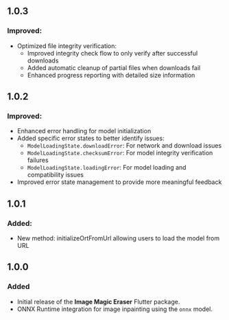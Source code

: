 ## 1.0.3

### Improved:

- Optimized file integrity verification:
  - Improved integrity check flow to only verify after successful downloads
  - Added automatic cleanup of partial files when downloads fail
  - Enhanced progress reporting with detailed size information

## 1.0.2

### Improved:

- Enhanced error handling for model initialization
- Added specific error states to better identify issues:
  - `ModelLoadingState.downloadError`: For network and download issues
  - `ModelLoadingState.checksumError`: For model integrity verification failures
  - `ModelLoadingState.loadingError`: For model loading and compatibility issues
- Improved error state management to provide more meaningful feedback

## 1.0.1

### Added:

- New method: initializeOrtFromUrl allowing users to load the model from URL

## 1.0.0

### Added
- Initial release of the **Image Magic Eraser** Flutter package.
- ONNX Runtime integration for image inpainting using the `onnx` model.